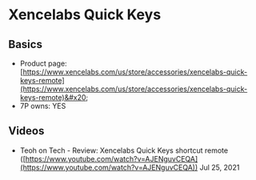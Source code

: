# Xencelabs Quick Keys

## Basics

* Product page: [https://www.xencelabs.com/us/store/accessories/xencelabs-quick-keys-remote](https://www.xencelabs.com/us/store/accessories/xencelabs-quick-keys-remote)&#x20;
* 7P owns: YES

## Videos

* Teoh on Tech -  Review: Xencelabs Quick Keys shortcut remote ([https://www.youtube.com/watch?v=AJENguvCEQA](https://www.youtube.com/watch?v=AJENguvCEQA)) Jul 25, 2021

